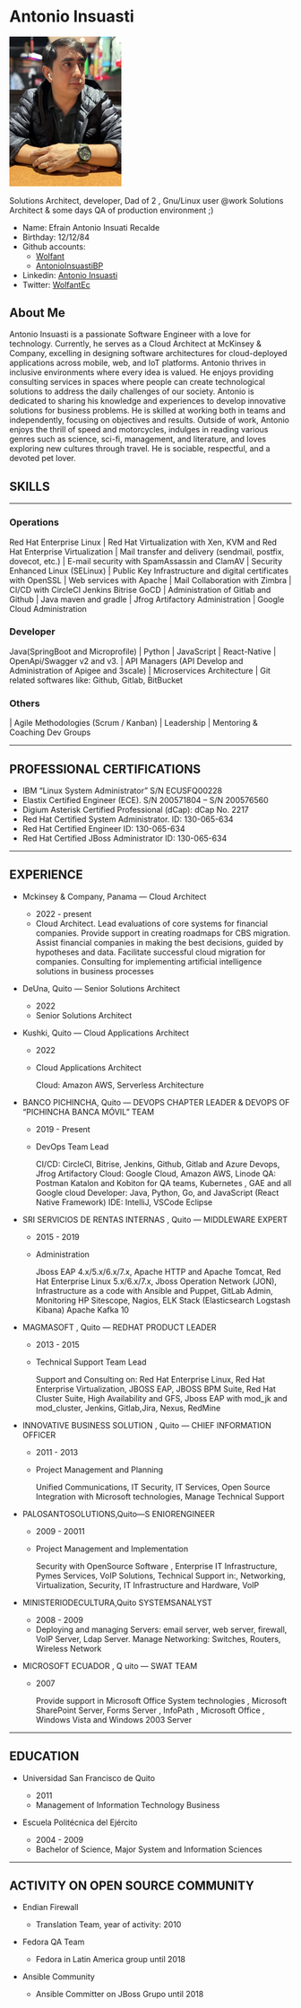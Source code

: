 # Antonio Insuasti
<img src="./images/Antonio2025.jpg" alt="Antonio Insuasti" width="200"/>

Solutions Architect, developer, Dad of 2 , Gnu/Linux user @work Solutions Architect & some days QA of production environment ;)

* Name: Efrain Antonio Insuati Recalde 
* Birthday: 12/12/84
* Github accounts:
    * [Wolfant](https://github.com/Wolfant) 
    * [AntonioInsuastiBP](https://github.com/AntonioInsuastiBP)
* Linkedin: [Antonio Insuasti](https://www.linkedin.com/in/antonio-insuasti-368b6743/)
* Twitter: [WolfantEc](https://twitter.com/WolfantEc)

## About Me

Antonio Insuasti is a passionate Software Engineer with a love for technology. Currently, he serves as a Cloud Architect at McKinsey & Company, excelling in designing software architectures for cloud-deployed applications across mobile, web, and IoT platforms. Antonio thrives in inclusive environments where every idea is valued. 
He enjoys providing consulting services in spaces where people can create technological solutions to address the daily challenges of our society.
Antonio is dedicated to sharing his knowledge and experiences to develop innovative solutions for business problems. He is skilled at working both in teams and independently, focusing on objectives and results. Outside of work, Antonio enjoys the thrill of speed and motorcycles,
indulges in reading various genres such as science, sci-fi, management, and literature, and loves exploring new cultures through travel. 
He is sociable, respectful, and a devoted pet lover.



## SKILLS
---------
### Operations
 Red Hat Enterprise Linux
| Red Hat Virtualization with Xen, KVM and Red Hat Enterprise   Virtualization
| Mail transfer and delivery (sendmail, postfix, dovecot, etc.)
| E-mail security with SpamAssassin and ClamAV
| Security Enhanced Linux (SELinux)
| Public Key Infrastructure and digital certificates with OpenSSL
| Web services with Apache
| Mail Collaboration with Zimbra
| CI/CD with CircleCI Jenkins Bitrise GoCD
| Administration of Gitlab and Github
| Java maven and gradle
| Jfrog Artifactory Administration
| Google Cloud Administration

### Developer

 Java(SpringBoot and Microprofile) 
| Python
| JavaScript
| React-Native
| OpenApi/Swagger v2 and v3.
| API Managers (API Develop and Administration of Apigee and 3scale)
| Microservices Architecture
| Git related softwares like: Github, Gitlab, BitBucket

### Others

| Agile Methodologies (Scrum / Kanban)
| Leadership 
| Mentoring & Coaching Dev Groups


--------- 

## PROFESSIONAL CERTIFICATIONS

* IBM “Linux System Administrator” S/N ECUSFQ00228
* Elastix Certified Engineer (ECE). S/N 200571804 – S/N 200576560
* Digium Asterisk Certified Professional (dCap): dCap No. 2217
* Red Hat Certified System Administrator. ID: 130-065-634
* Red Hat Certified Engineer ID: 130-065-634
* Red Hat Certified JBoss Administrator ID: 130-065-634

---------
## EXPERIENCE
* Mckinsey & Company, Panama — Cloud Architect
     * 2022 - present
     * Cloud Architect.
       Lead evaluations of core systems for financial companies.
       Provide support in creating roadmaps for CBS migration.
       Assist financial companies in making the best decisions, guided by hypotheses and data.
       Facilitate successful cloud migration for companies.
       Consulting for implementing artificial intelligence solutions in business processes
       
* DeUna, Q​uito — Senior Solutions Architect 
    * 2022
    * Senior Solutions Architect


* Kushki, Q​uito — Cloud Applications Architect 
    * 2022
    * Cloud Applications Architect
        
        Cloud: Amazon AWS, Serverless Architecture


* BANCO PICHINCHA, Q​uito — DEVOPS CHAPTER LEADER & DEVOPS OF “PICHINCHA BANCA MÓVIL” TEAM
    * 2019 - Present
    * DevOps Team Lead
        
        CI/CD: CircleCI, Bitrise, Jenkins, Github, Gitlab and Azure Devops, Jfrog Artifactory
        Cloud: Google Cloud, Amazon AWS, Linode
        QA: Postman Katalon and Kobiton for QA teams, Kubernetes , GAE and all Google cloud
        Developer: Java, Python, Go, and JavaScript (React Native Framework) IDE: IntelliJ, VSCode Eclipse

* SRI SERVICIOS DE RENTAS INTERNAS , Q​uito — MIDDLEWARE EXPERT
    * 2015 - 2019
    * Administration
        
        Jboss EAP 4.x/5.x/6.x/7.x, Apache HTTP and Apache Tomcat, Red Hat Enterprise Linux 5.x/6.x/7.x, Jboss Operation Network (JON), Infrastructure as a code with Ansible and Puppet, GitLab Admin, Monitoring HP Sitescope, Nagios, ELK Stack (Elasticsearch Logstash Kibana) Apache Kafka 10

* MAGMASOFT , Q​uito — R​EDHAT PRODUCT LEADER 
    * 2013 - 2015
    * Technical Support Team Lead 
        
        Support and Consulting on: Red Hat Enterprise Linux, Red Hat Enterprise Virtualization, JBOSS EAP, JBOSS BPM Suite, Red Hat Cluster Suite, High Availability and GFS, Jboss EAP with mod_jk and mod_cluster, Jenkins, Gitlab,Jira, Nexus, RedMine


* INNOVATIVE BUSINESS SOLUTION , Q​uito — CHIEF INFORMATION OFFICER
    * 2011 - 2013
    * Project Management and Planning 
        
        Unified Communications, IT Security, IT Services, Open Source Integration with Microsoft technologies, Manage Technical Support

* PALOSANTOSOLUTIONS,​Quito—S​ ENIORENGINEER
    * 2009 - 20011
    * Project Management and Implementation
        
        Security with OpenSource Software , Enterprise IT Infrastructure, Pymes Services, VoIP Solutions, Technical Support in:, Networking, Virtualization, Security, IT Infrastructure and Hardware, VoIP

* MINISTERIODECULTURA,​Quito S​YSTEMSANALYST
    * 2008 - 2009
    * Deploying and managing Servers: 
        email server, web server, firewall, VoIP Server, Ldap Server. Manage Networking: Switches, Routers, Wireless Network

* MICROSOFT ECUADOR , Q​ uito — ​SWAT TEAM
    * 2007
    
        Provide support in Microsoft Office System technologies , Microsoft SharePoint Server, Forms Server , InfoPath , Microsoft Office , Windows Vista and Windows 2003 Server

---------
## EDUCATION

* Universidad San Francisco de Quito​
    * 2011 
    * Management of Information Technology Business 

* Escuela Politécnica del Ejército
    * 2004 - 2009
    * B​achelor of Science, Major System and Information Sciences 

---------
## ACTIVITY ON OPEN SOURCE COMMUNITY

* Endian Firewall
    - Translation Team, year of activity: 2010

* Fedora QA Team
    - Fedora in Latin America group until 2018
* Ansible Community
    - Ansible Committer on JBoss Grupo until 2018


